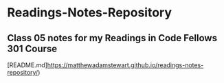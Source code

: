 # Readings-Notes-Repository

## Class 05 notes for my Readings in Code Fellows 301 Course

[README.md]https://matthewadamstewart.github.io/readings-notes-repository/)


### 